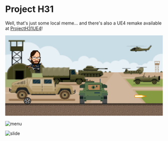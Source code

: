 # Project H31
Well, that's just some local meme... and there's also a UE4 remake available at [ProjectH31UE4](https://github.com/lunakoly/ProjectH31UE4)!

![gameplay](screenshots/gameplay.png)

![menu](https://drive.google.com/uc?export=view&id=16h9wlFhvjzddyuuA4p-eutP0KfIhNWmh)

![slide](https://drive.google.com/uc?export=view&id=1BO0BOoQ9mBoDdOy77tYfgd-6MS9UykCW)
